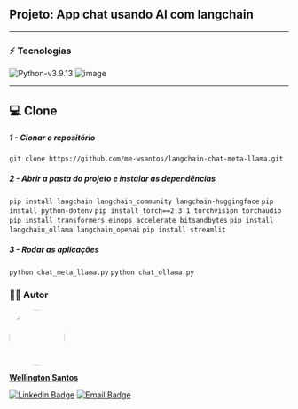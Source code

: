 ## Projeto: App chat usando AI com langchain
<hr>

### :zap: Tecnologias
![Python-v3.9.13](https://img.shields.io/badge/python-3670A0?style=for-the-badge&logo=python&logoColor=ffdd54)
![image](https://img.shields.io/badge/langchain-1C3C3C?style=for-the-badge&logo=langchain&logoColor=white)
<hr>

## :computer: Clone

##### 1 - Clonar o repositório
  `git clone https://github.com/me-wsantos/langchain-chat-meta-llama.git`

##### 2 - Abrir a pasta do projeto e instalar as dependências
  `pip install langchain langchain_community langchain-huggingface`
  `pip install python-dotenv`
  `pip install torch==2.3.1 torchvision torchaudio`
  `pip install transformers einops accelerate bitsandbytes`
  `pip install langchain_ollama langchain_openai`
  `pip install streamlit`

##### 3 - Rodar as aplicações
  `python chat_meta_llama.py`
  `python chat_ollama.py`

### :technologist: Autor
  <a href="https://github.com/me-wsantos">
   <img style="border-radius: 50%;" src="https://avatars.githubusercontent.com/u/179779189?v=4" width="100px;" alt=""/>
   <br />
   <p><b>Wellington Santos</b></sub></a> <a href="https://github.com/me-wsantos" title="GitHub"></a></p>
  
  [![Linkedin Badge](https://img.shields.io/badge/-Wellington--Santos-blue?style=flat-square&logo=Linkedin&logoColor=white&link=https://www.linkedin.com/in/wellington-lima-dos-santos-13343143/)](https://www.linkedin.com/in/-wellington-santos/)
  [![Email Badge](https://img.shields.io/badge/-me@wellington--santos.com-c14438?style=flat-square&logo=Gmail&color=11ab3a&logoColor=white&link=mailto:me@wellington-santos.com)](mailto:me@wellington-santos.com)
